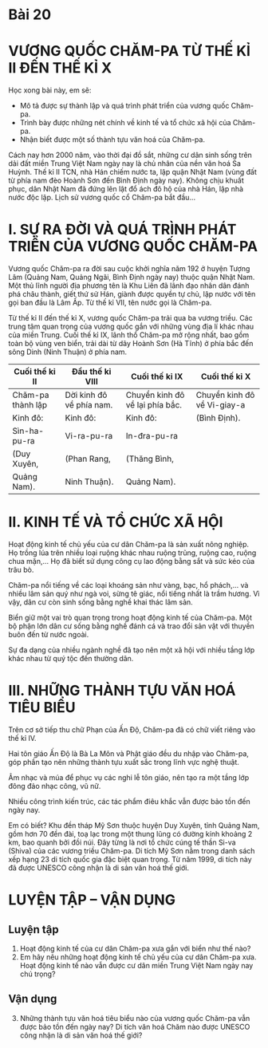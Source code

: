 # Bài 20
# VƯƠNG QUỐC CHĂM-PA TỪ THẾ KỈ II ĐẾN THẾ KỈ X

Học xong bài này, em sẽ:
* Mô tả được sự thành lập và quá trình phát triển của vương quốc Chăm-pa.
* Trình bày được những nét chính về kinh tế và tổ chức xã hội của Chăm-pa.
* Nhận biết được một số thành tựu văn hoá của Chăm-pa.

Cách nay hơn 2000 năm, vào thời đại đồ sắt, những cư dân sinh sống trên dải đất miền Trung Việt Nam ngày nay là chủ nhân của nền văn hoá Sa Huỳnh. Thế kỉ II TCN, nhà Hán chiếm nước ta, lập quận Nhật Nam (vùng đất từ phía nam đèo Hoành Sơn đến Bình Định ngày nay). Không chịu khuất phục, dân Nhật Nam đã đứng lên lật đổ ách đô hộ của nhà Hán, lập nhà nước độc lập. Lịch sử vương quốc cổ Chăm-pa bắt đầu...

# I. SỰ RA ĐỜI VÀ QUÁ TRÌNH PHÁT TRIỂN CỦA VƯƠNG QUỐC CHĂM-PA

Vương quốc Chăm-pa ra đời sau cuộc khởi nghĩa năm 192 ở huyện Tượng Lâm (Quảng Nam, Quảng Ngãi, Bình Định ngày nay) thuộc quận Nhật Nam. Một thủ lĩnh người địa phương tên là Khu Liên đã lãnh đạo nhân dân đánh phá châu thành, giết thứ sử Hán, giành được quyền tự chủ, lập nước với tên gọi ban đầu là Lâm Ấp. Từ thế kỉ VII, tên nước gọi là Chăm-pa.

Từ thế kỉ II đến thế kỉ X, vương quốc Chăm-pa trải qua ba vương triều. Các trung tâm quan trọng của vương quốc gắn với những vùng địa lí khác nhau của miền Trung. Cuối thế kỉ IX, lãnh thổ Chăm-pa mở rộng nhất, bao gồm toàn bộ vùng ven biển, trải dài từ dãy Hoành Sơn (Hà Tĩnh) ở phía bắc đến sông Dinh (Ninh Thuận) ở phía nam.

Cuối thế kỉ II | Đầu thế kỉ VIII | Cuối thế kỉ IX | Cuối thế kỉ X
---|---|---|---
Chăm-pa thành lập | Dời kinh đô về phía nam. | Chuyển kinh đô về lại phía bắc. | Chuyển kinh đô về Vi-giay-a
Kinh đô: | Kinh đô: | Kinh đô: | (Bình Định).
Sìn-ha-pu-ra | Vi-ra-pu-ra | In-đra-pu-ra |
(Duy Xuyên, | (Phan Rang, | (Thăng Bình, |
Quảng Nam). | Ninh Thuận). | Quảng Nam). |

# II. KINH TẾ VÀ TỔ CHỨC XÃ HỘI

Hoạt động kinh tế chủ yếu của cư dân Chăm-pa là sản xuất nông nghiệp. Họ trồng lúa trên nhiều loại ruộng khác nhau ruộng trũng, ruộng cao, ruộng chua mặn,... Họ đã biết sử dụng công cụ lao động bằng sắt và sức kéo của trâu bò.

Chăm-pa nổi tiếng về các loại khoáng sản như vàng, bạc, hổ phách,... và nhiều lâm sản quý như ngà voi, sừng tê giác, nổi tiếng nhất là trầm hương. Vì vậy, dân cư còn sinh sống bằng nghề khai thác lâm sản.

Biển giữ một vai trò quan trọng trong hoạt động kinh tế của Chăm-pa. Một bộ phận lớn dân cư sống bằng nghề đánh cá và trao đổi sản vật với thuyền buôn đến từ nước ngoài.

Sự đa dạng của nhiều ngành nghề đã tạo nên một xã hội với nhiều tầng lớp khác nhau từ quý tộc đến thường dân.

# III. NHỮNG THÀNH TỰU VĂN HOÁ TIÊU BIỂU

Trên cơ sở tiếp thu chữ Phạn của Ấn Độ, Chăm-pa đã có chữ viết riêng vào thế kỉ IV.

Hai tôn giáo Ấn Độ là Bà La Môn và Phật giáo đều du nhập vào Chăm-pa, góp phần tạo nên những thành tựu xuất sắc trong lĩnh vực nghệ thuật.

Âm nhạc và múa để phục vụ các nghi lễ tôn giáo, nên tạo ra một tầng lớp đông đảo nhạc công, vũ nữ.

Nhiều công trình kiến trúc, các tác phẩm điêu khắc vẫn được bảo tồn đến ngày nay.

Em có biết?
Khu đền tháp Mỹ Sơn thuộc huyện Duy Xuyên, tỉnh Quảng Nam, gồm hơn 70 đền đài, toạ lạc trong một thung lũng có đường kính khoảng 2 km, bao quanh bởi đồi núi. Đây từng là nơi tổ chức cúng tế thần Si-va (Shiva) của các vương triều Chăm-pa. Di tích Mỹ Sơn nằm trong danh sách xếp hạng 23 di tích quốc gia đặc biệt quan trọng. Từ năm 1999, di tích này đã được UNESCO công nhận là di sản văn hoá thế giới.

# LUYỆN TẬP – VẬN DỤNG

## Luyện tập
1. Hoạt động kinh tế của cư dân Chăm-pa xưa gắn với biển như thế nào?
2. Em hãy nêu những hoạt động kinh tế chủ yếu của cư dân Chăm-pa xưa. Hoạt động kinh tế nào vẫn được cư dân miền Trung Việt Nam ngày nay chú trọng?

## Vận dụng
3. Những thành tựu văn hoá tiêu biểu nào của vương quốc Chăm-pa vẫn được bảo tồn đến ngày nay? Di tích văn hoá Chăm nào được UNESCO công nhận là di sản văn hoá thế giới?
